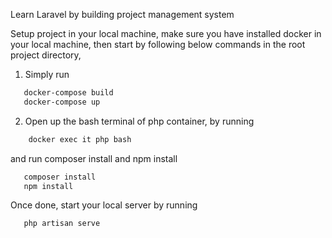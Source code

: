 Learn Laravel by building project management system

  Setup project in your local machine, make sure you have installed docker in your local machine, then start by following below commands in the root project directory,

1. Simply run

```bash
   docker-compose build
   docker-compose up 
```

2. Open up the bash terminal of php container, by running

```bash
    docker exec it php bash
```
and run composer install and npm install

```bash
   composer install
   npm install
```
Once done, start your local server by running
```bash
   php artisan serve
```




